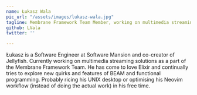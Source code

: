 ```yaml
---
name: Łukasz Wala
pic_url: "/assets/images/lukasz-wala.jpg"
tagline: Membrane Framework Team Member, working on multimedia streaming solutions @ Software Mansion
github: LVala
twitter: ''

---
```

Łukasz is a Software Engineer at Software Mansion and co-creator of Jellyfish. Currently working on multimedia streaming solutions as a part of the Membrane Framework Team. He has come to love Elixir and continually tries to explore new quirks and features of BEAM and functional programming. Probably ricing his UNIX desktop or optimising his Neovim workflow (instead of doing the actual work) in his free time.